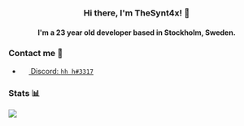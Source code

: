 <h3 align="center">Hi there, I'm TheSynt4x! 👋</h2>
<h4 align="center">I'm a 23 year old developer based in Stockholm, Sweden.</h4>

### Contact me 💭

- <a href="#"><img src="https://i.imgur.com/Jz1AFfB.png" width="16" height="16" align="center" /> Discord: `hh h#3317`</a>

### Stats 📊

<img src="https://github-readme-stats.vercel.app/api?username=TheSynt4x&show_icons=true&count_private=true&theme=dark">
